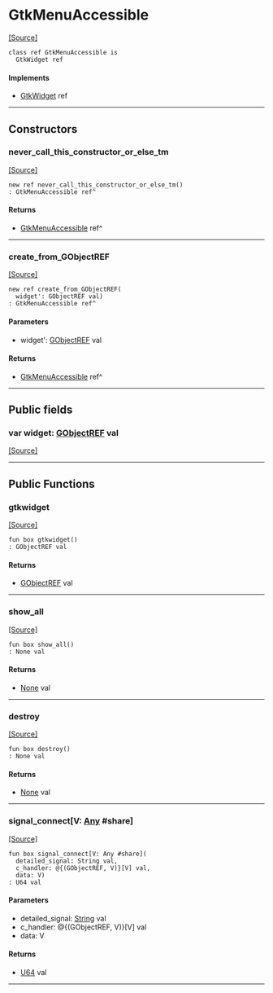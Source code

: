 # GtkMenuAccessible
<span class="source-link">[[Source]](src/gtk3/GtkMenuAccessible.md#L6)</span>
```pony
class ref GtkMenuAccessible is
  GtkWidget ref
```

#### Implements

* [GtkWidget](gtk3-GtkWidget.md) ref

---

## Constructors

### never_call_this_constructor_or_else_tm
<span class="source-link">[[Source]](src/gtk3/GtkMenuAccessible.md#L10)</span>


```pony
new ref never_call_this_constructor_or_else_tm()
: GtkMenuAccessible ref^
```

#### Returns

* [GtkMenuAccessible](gtk3-GtkMenuAccessible.md) ref^

---

### create_from_GObjectREF
<span class="source-link">[[Source]](src/gtk3/GtkMenuAccessible.md#L13)</span>


```pony
new ref create_from_GObjectREF(
  widget': GObjectREF val)
: GtkMenuAccessible ref^
```
#### Parameters

*   widget': [GObjectREF](gtk3-..-gobject-GObjectREF.md) val

#### Returns

* [GtkMenuAccessible](gtk3-GtkMenuAccessible.md) ref^

---

## Public fields

### var widget: [GObjectREF](gtk3-..-gobject-GObjectREF.md) val
<span class="source-link">[[Source]](src/gtk3/GtkMenuAccessible.md#L7)</span>



---

## Public Functions

### gtkwidget
<span class="source-link">[[Source]](src/gtk3/GtkMenuAccessible.md#L9)</span>


```pony
fun box gtkwidget()
: GObjectREF val
```

#### Returns

* [GObjectREF](gtk3-..-gobject-GObjectREF.md) val

---

### show_all
<span class="source-link">[[Source]](src/gtk3/GtkWidget.md#L4)</span>


```pony
fun box show_all()
: None val
```

#### Returns

* [None](builtin-None.md) val

---

### destroy
<span class="source-link">[[Source]](src/gtk3/GtkWidget.md#L10)</span>


```pony
fun box destroy()
: None val
```

#### Returns

* [None](builtin-None.md) val

---

### signal_connect\[V: [Any](builtin-Any.md) #share\]
<span class="source-link">[[Source]](src/gtk3/GtkWidget.md#L13)</span>


```pony
fun box signal_connect[V: Any #share](
  detailed_signal: String val,
  c_handler: @{(GObjectREF, V)}[V] val,
  data: V)
: U64 val
```
#### Parameters

*   detailed_signal: [String](builtin-String.md) val
*   c_handler: @{(GObjectREF, V)}[V] val
*   data: V

#### Returns

* [U64](builtin-U64.md) val

---

